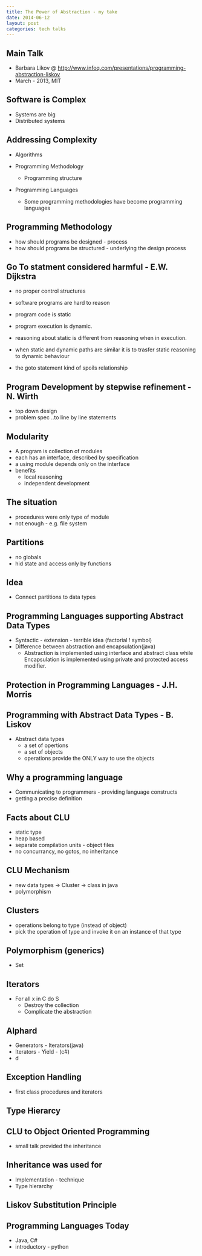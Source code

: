 ```yaml
---
title: The Power of Abstraction - my take
date: 2014-06-12
layout: post
categories: tech talks
---
```


## Main Talk
* Barbara Likov @ http://www.infoq.com/presentations/programming-abstraction-liskov
* March - 2013, MIT


## Software is Complex

* Systems are big
* Distributed systems

## Addressing Complexity

* Algorithms


* Programming Methodology
    - Programming structure

* Programming Languages
    - Some programming methodologies have become programming languages

## Programming Methodology

* how should programs be designed - process
* how should programs be structured - underlying the design process

## Go To statment considered harmful - E.W. Dijkstra

* no proper control structures
* software programs are hard to reason

* program code is static 
* program execution is dynamic.

* reasoning about static is different from reasoning when in execution.
* when static and dynamic paths are similar it is to trasfer static reasoning to dynamic behaviour
* the goto statement kind of spoils relationship

## Program Development by stepwise refinement - N. Wirth

* top down design
* problem spec ..to line by line statements

## Modularity 

* A program is collection of modules
* each has an interface, described by specification
* a using module depends only on the interface
* benefits
    - local reasoning
    - independent development

## The situation
* procedures were only type of module
* not enough - e.g. file system

## Partitions
* no globals
* hid state and access only by functions

## Idea

* Connect partitions to data types


## Programming Languages supporting Abstract Data Types

* Syntactic - extension - terrible idea (factorial ! symbol)
* Difference between abstraction and encapsulation(java)
    * Abstraction is implemented using interface and abstract class while Encapsulation is implemented using private and protected access modifier.

## Protection in Programming Languages - J.H. Morris

## Programming with Abstract Data Types - B. Liskov
* Abstract data types
    - a set of opertions
    - a set of objects
    - operations provide the ONLY way to use the objects

## Why a programming language

* Communicating to programmers - providing language constructs
* getting a precise definition

## Facts about CLU

* static type 
* heap based
* separate compilation units - object files
* no concurrancy, no gotos, no inheritance

## CLU Mechanism

* new data types -> Cluster -> class in java
* polymorphism

## Clusters
* operations belong to type (instead of object)
* pick the operation of type and invoke it on an instance of that type

## Polymorphism (generics)

* Set<T>

## Iterators

* For all x in C do S
    - Destroy the collection
    - Complicate the abstraction

## Alphard

* Generators - Iterators(java)
* Iterators - Yield - (c#)
* d

## Exception Handling

* first class procedures and iterators 

## Type Hierarcy

## CLU to Object Oriented Programming

* small talk provided the inheritance

## Inheritance was used for
* Implementation - technique
* Type hierarchy

## Liskov Substitution Principle

## Programming Languages Today

* Java, C#
* introductory - python
